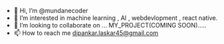 - 👋 Hi, I’m @mundanecoder
- 👀 I’m interested in  machine learning , AI , webdevlopment , react native.
- 💞️ I’m looking to collaborate on ... MY_PROJECT(COMING SOON).....
- 📫 How to reach me dipankar.laskar45@gmail.com

<!---
mundanecoder/mundanecoder is a ✨ special ✨ repository because its `README.md` (this file) appears on your GitHub profile.
You can click the Preview link to take a look at your changes.
--->

